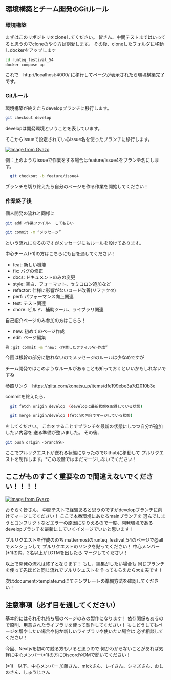 ## 環境構築とチーム開発のGitルール

### 環境構築
まずはこのリポジトリをcloneしてください。
皆さん、中間テストまではいってると思うのでcloneのやり方は割愛します。
その後、cloneしたフォルダに移動しdockerをアップします
```bash
cd runteq_festival_54
docker compose up
```
これで　http://localhost:4000/
に移行してページが表示されたら環境構築完了です。

### Gitルール

環境構築が終えたらdevelopブランチに移行します。

```bash
git checkout develop
```

developは開発環境ということを表しています。

そこからissueで設定されているissue名を使ったブランチに移行します。

[![Image from Gyazo](https://i.gyazo.com/29f0de8fe186917276ca77428aa36fc7.png)](https://gyazo.com/29f0de8fe186917276ca77428aa36fc7)

例：上のようなissueで作業をする場合はfeature/issue4をブランチ名にします。
```bash
  git checkout -b feature/issue4
```

ブランチを切り終えたら自分のページを作る作業を開始してください！

### 作業終了後

個人開発の流れと同様に

```bash
git add <作業ファイル>　してもらい

git commit -m “メッセージ”

```
という流れになるのですがメッセージにもルールを設けてあります。

中心チーム(*1)の方はこちらにも目を通してください！

- feat: 新しい機能
- fix: バグの修正
- docs: ドキュメントのみの変更
- style: 空白、フォーマット、セミコロン追加など
- refactor: 仕様に影響がないコード改善(リファクタ)
- perf: パフォーマンス向上関連
- test: テスト関連
- chore: ビルド、補助ツール、ライブラリ関連

自己紹介ページのみ参加の方はこちら！

- new: 初めてのページ作成
- edit: ページ編集

```bash
例：git commit -m “new: <作業したファイル名>作成”
```

今回は根幹の部分に触れないのでメッセージのルールは少なめですが

チーム開発ではこのようなルールがあることも知っておくといいかもしれないですね

参照リンク　https://qiita.com/konatsu_p/items/dfe199ebe3a7d2010b3e

commitを終えたら、

```bash
  git fetch origin develop　(developに最新状態を取得している状態)

  git merge origin/develop (fetchの内容でマージしている状態)
```

をしてください。
これをすることでブランチを最新の状態にしつつ自分が追加したい内容を
送る準備が整いました。
その後、

```bash
git push origin <branch名>
```

ここでプルリクエストが送れる状態になったのでGithubに移動して
プルリクエストを制作します。*この段階ではまだマージしないでください！

## ここがものすごく重要なので間違えないでください！！！！
[![Image from Gyazo](https://i.gyazo.com/072984dc4287819fb40fe1d587ecb816.png)](https://gyazo.com/072984dc4287819fb40fe1d587ecb816)

おそらく皆さん、
中間テストで経験あると思うのですがdevelopブランチに向けてマージしてください！
ここで本番環境にあたるmainブランチを
選んでしまうとコンフリクトなどエラーの原因になりえるので一度、開発環境である
developブランチを最新にしていくイメージでいいと思います！

プルリクエストを作成ののち
mattermostのrunteq_festival_54のページで@allでメンションして
プルリクエストのリンクを貼ってください！
中心メンバー(*1)の内、2名以上がLGTMを出したら
マージしてください！

以上で開発の流れは終了となります！
もし、編集がしたい場合も
同じブランチを使って先ほどと同じ流れでプルリクエストを
作ってもらえたら大丈夫です！

次はdocument>template.mdにてテンプレートの準備方法を確認してください！

## 注意事項（必ず目を通してください）
基本的にはそれぞれ持ち場のページのみの製作になります！
依存関係もあるので原則、用意されたライブラリを使って製作してください！
もしどうしてもページを増やしたい場合や何か新しいライブラリや使いたい場合は
必ず相談してください！

今回、Nextjsを初めて触る方もいると思うので
何かわからないことがあれば気軽に中心メンバー(*1)の方にDiscordやDMで聞いてください！


(*1)　以下、中心メンバー
加藤さん、mickさん、レイさん、シマズさん、おしのさん、しゅうじさん
